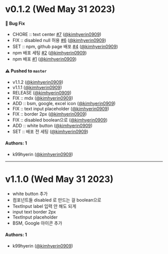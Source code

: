 # v0.1.2 (Wed May 31 2023)

#### 🐛 Bug Fix

- CHORE :: text center [#7](https://github.com/soolung/dj-simblue/pull/7) ([@kimhyerin0909](https://github.com/kimhyerin0909))
- FIX :: disabled null 허용 [#6](https://github.com/soolung/dj-simblue/pull/6) ([@kimhyerin0909](https://github.com/kimhyerin0909))
- SET :: npm, github page 배포 [#4](https://github.com/soolung/dj-simblue/pull/4) ([@kimhyerin0909](https://github.com/kimhyerin0909))
- npm 배포 세팅 [#2](https://github.com/soolung/dj-simblue/pull/2) ([@kimhyerin0909](https://github.com/kimhyerin0909))
- npm 배포 [#1](https://github.com/soolung/dj-simblue/pull/1) ([@kimhyerin0909](https://github.com/kimhyerin0909))

#### ⚠️ Pushed to `master`

- v1.1.2 ([@kimhyerin0909](https://github.com/kimhyerin0909))
- v1.1.1 ([@kimhyerin0909](https://github.com/kimhyerin0909))
- RELEASE ([@kimhyerin0909](https://github.com/kimhyerin0909))
- FIX :: mdx ([@kimhyerin0909](https://github.com/kimhyerin0909))
- ADD :: bsm, google, excel icon ([@kimhyerin0909](https://github.com/kimhyerin0909))
- FIX :: text input placeholder ([@kimhyerin0909](https://github.com/kimhyerin0909))
- FIX :: border 2px ([@kimhyerin0909](https://github.com/kimhyerin0909))
- FIX :: disabled boolean으로 ([@kimhyerin0909](https://github.com/kimhyerin0909))
- ADD :: white button ([@kimhyerin0909](https://github.com/kimhyerin0909))
- SET :: 배포 전 세팅 ([@kimhyerin0909](https://github.com/kimhyerin0909))

#### Authors: 1

- k99hyerin ([@kimhyerin0909](https://github.com/kimhyerin0909))

---

# v1.1.0 (Wed May 31 2023)

- white button 추가
- 컴포넌트들 disabled 로 만드는 걸 boolean으로
- TextInput label 입력 안 해도 되게
- input text border 2px
- TextInput placeholder
- BSM, Google 아이콘 추가

#### Authors: 1

- k99hyerin ([@kimhyerin0909](https://github.com/kimhyerin0909))
